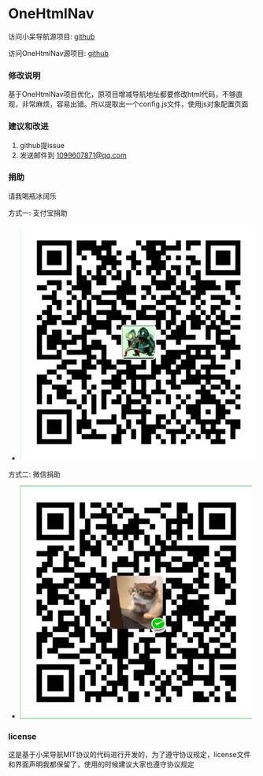 # OneHtmlNav

访问小呆导航源项目: [github](https://github.com/xiaodai945/WEBJIKE)

访问OneHtmlNav源项目: [github](https://github.com/bituplink/OneHtmlNav)



### 修改说明

基于OneHtmlNav项目优化，原项目增减导航地址都要修改html代码，不够直观，非常麻烦，容易出错。所以提取出一个config.js文件，使用js对象配置页面

### 建议和改进
1. github提issue
2. 发送邮件到 1099607871@qq.com


### 捐助
请我喝瓶冰阔乐

方式一: 支付宝捐助
* ![alipay](assets/alipay.png)

方式二: 微信捐助
* ![wxpay](assets/weixin.png)

### license
这是基于小呆导航MIT协议的代码进行开发的，为了遵守协议规定，license文件和界面声明我都保留了，使用的时候建议大家也遵守协议规定
